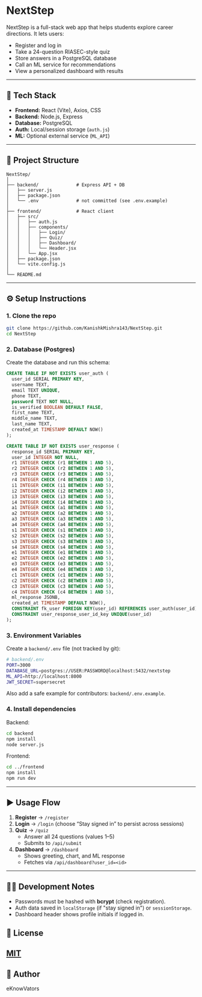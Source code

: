 # NextStep

NextStep is a full-stack web app that helps students explore career directions. It lets users:

- Register and log in
- Take a 24-question RIASEC-style quiz
- Store answers in a PostgreSQL database
- Call an ML service for recommendations
- View a personalized dashboard with results

---

## 🚀 Tech Stack

- **Frontend:** React (Vite), Axios, CSS
- **Backend:** Node.js, Express
- **Database:** PostgreSQL
- **Auth:** Local/session storage (`auth.js`)
- **ML:** Optional external service (`ML_API`)

---

## 📂 Project Structure

```
NextStep/
│
├── backend/              # Express API + DB
│   ├── server.js
│   ├── package.json
│   └── .env              # not committed (see .env.example)
│
├── frontend/             # React client
│   ├── src/
│   │   ├── auth.js
│   │   ├── components/
│   │   │   ├── Login/
│   │   │   ├── Quiz/
│   │   │   ├── Dashboard/
│   │   │   └── Header.jsx
│   │   └── App.jsx
│   ├── package.json
│   └── vite.config.js
│
└── README.md
```

---

## ⚙️ Setup Instructions

### 1. Clone the repo

```bash
git clone https://github.com/KanishkMishra143/NextStep.git
cd NextStep
```

### 2. Database (Postgres)

Create the database and run this schema:

```sql
CREATE TABLE IF NOT EXISTS user_auth (
  user_id SERIAL PRIMARY KEY,
  username TEXT,
  email TEXT UNIQUE,
  phone TEXT,
  password TEXT NOT NULL,
  is_verified BOOLEAN DEFAULT FALSE,
  first_name TEXT,
  middle_name TEXT,
  last_name TEXT,
  created_at TIMESTAMP DEFAULT NOW()
);

CREATE TABLE IF NOT EXISTS user_response (
  response_id SERIAL PRIMARY KEY,
  user_id INTEGER NOT NULL,
  r1 INTEGER CHECK (r1 BETWEEN 1 AND 5),
  r2 INTEGER CHECK (r2 BETWEEN 1 AND 5),
  r3 INTEGER CHECK (r3 BETWEEN 1 AND 5),
  r4 INTEGER CHECK (r4 BETWEEN 1 AND 5),
  i1 INTEGER CHECK (i1 BETWEEN 1 AND 5),
  i2 INTEGER CHECK (i2 BETWEEN 1 AND 5),
  i3 INTEGER CHECK (i3 BETWEEN 1 AND 5),
  i4 INTEGER CHECK (i4 BETWEEN 1 AND 5),
  a1 INTEGER CHECK (a1 BETWEEN 1 AND 5),
  a2 INTEGER CHECK (a2 BETWEEN 1 AND 5),
  a3 INTEGER CHECK (a3 BETWEEN 1 AND 5),
  a4 INTEGER CHECK (a4 BETWEEN 1 AND 5),
  s1 INTEGER CHECK (s1 BETWEEN 1 AND 5),
  s2 INTEGER CHECK (s2 BETWEEN 1 AND 5),
  s3 INTEGER CHECK (s3 BETWEEN 1 AND 5),
  s4 INTEGER CHECK (s4 BETWEEN 1 AND 5),
  e1 INTEGER CHECK (e1 BETWEEN 1 AND 5),
  e2 INTEGER CHECK (e2 BETWEEN 1 AND 5),
  e3 INTEGER CHECK (e3 BETWEEN 1 AND 5),
  e4 INTEGER CHECK (e4 BETWEEN 1 AND 5),
  c1 INTEGER CHECK (c1 BETWEEN 1 AND 5),
  c2 INTEGER CHECK (c2 BETWEEN 1 AND 5),
  c3 INTEGER CHECK (c3 BETWEEN 1 AND 5),
  c4 INTEGER CHECK (c4 BETWEEN 1 AND 5),
  ml_response JSONB,
  created_at TIMESTAMP DEFAULT NOW(),
  CONSTRAINT fk_user FOREIGN KEY(user_id) REFERENCES user_auth(user_id) ON DELETE CASCADE,
  CONSTRAINT user_response_user_id_key UNIQUE(user_id)
);
```

### 3. Environment Variables

Create a `backend/.env` file (not tracked by git):

```bash
# backend/.env
PORT=3000
DATABASE_URL=postgres://USER:PASSWORD@localhost:5432/nextstep
ML_API=http://localhost:8000
JWT_SECRET=supersecret
```

Also add a safe example for contributors: `backend/.env.example`.

### 4. Install dependencies

Backend:

```bash
cd backend
npm install
node server.js
```

Frontend:

```bash
cd ../frontend
npm install
npm run dev
```

---

## ▶️ Usage Flow

1. **Register** → `/register`
2. **Login** → `/login` (choose “Stay signed in” to persist across sessions)
3. **Quiz** → `/quiz`
   - Answer all 24 questions (values 1–5)
   - Submits to `/api/submit`
4. **Dashboard** → `/dashboard`
   - Shows greeting, chart, and ML response
   - Fetches via `/api/dashboard?user_id=<id>`

---
## 🧑‍💻 Development Notes

- Passwords must be hashed with **bcrypt** (check registration).
- Auth data saved in `localStorage` (if "stay signed in") or `sessionStorage`.
- Dashboard header shows profile initials if logged in.

## 📜 License

[MIT](LICENSE)
---

## 👤 Author

eKnowVators

